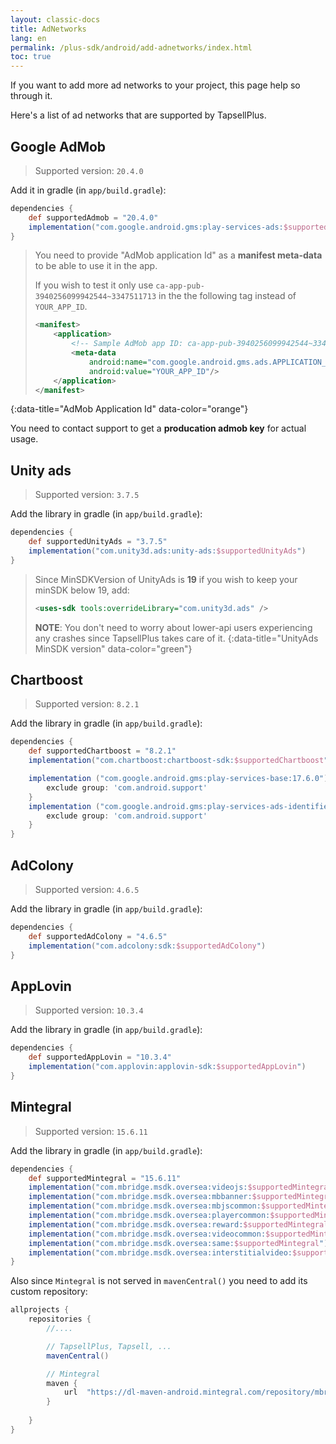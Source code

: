 ```yaml
---
layout: classic-docs
title: AdNetworks
lang: en
permalink: /plus-sdk/android/add-adnetworks/index.html
toc: true
---
```


If you want to add more ad networks to your project, this page help so through it.

Here's a list of ad networks that are supported by TapsellPlus.

## Google AdMob
> Supported version: `20.4.0`

Add it in gradle (in `app/build.gradle`):

```groovy
dependencies {
    def supportedAdmob = "20.4.0"
    implementation("com.google.android.gms:play-services-ads:$supportedAdmob")
}
```

> You need to provide "AdMob application Id" as a **manifest meta-data** to be able to use it in the app.
> 
> If you wish to test it only use `ca-app-pub-3940256099942544~3347511713` in the the following tag instead of `YOUR_APP_ID`.  
> ```xml
> <manifest>
>     <application>
>         <!-- Sample AdMob app ID: ca-app-pub-3940256099942544~3347511713 -->
>         <meta-data
>             android:name="com.google.android.gms.ads.APPLICATION_ID"
>             android:value="YOUR_APP_ID"/>
>     </application>
> </manifest>
> ```
{:data-title="AdMob Application Id" data-color="orange"}

You need to contact support to get a **producation admob key** for actual usage.


## Unity ads
> Supported version: `3.7.5`

Add the library in gradle (in `app/build.gradle`):

```groovy
dependencies {
    def supportedUnityAds = "3.7.5"
    implementation("com.unity3d.ads:unity-ads:$supportedUnityAds")
}
```

> Since MinSDKVersion of UnityAds is **19** if you wish to keep your minSDK below 19, add:
>
> ```xml
> <uses-sdk tools:overrideLibrary="com.unity3d.ads" />
> ```
> **NOTE**: You don't need to worry about lower-api users experiencing any crashes since TapsellPlus takes care of it.
{:data-title="UnityAds MinSDK version" data-color="green"}

## Chartboost
> Supported version: `8.2.1`

Add the library in gradle (in `app/build.gradle`):

```groovy
dependencies {
    def supportedChartboost = "8.2.1"
    implementation("com.chartboost:chartboost-sdk:$supportedChartboost")

    implementation ("com.google.android.gms:play-services-base:17.6.0"){
        exclude group: 'com.android.support'
    }
    implementation ("com.google.android.gms:play-services-ads-identifier:17.0.0"){
        exclude group: 'com.android.support'
    }
}
```

## AdColony
> Supported version: `4.6.5`

Add the library in gradle (in `app/build.gradle`):

```groovy
dependencies {
    def supportedAdColony = "4.6.5"
    implementation("com.adcolony:sdk:$supportedAdColony")
}
```

## AppLovin
> Supported version: `10.3.4`

Add the library in gradle (in `app/build.gradle`):

```groovy
dependencies {
    def supportedAppLovin = "10.3.4"
    implementation("com.applovin:applovin-sdk:$supportedAppLovin")
}
```

## Mintegral
> Supported version: `15.6.11`

Add the library in gradle (in `app/build.gradle`):

```groovy
dependencies {
    def supportedMintegral = "15.6.11"
    implementation("com.mbridge.msdk.oversea:videojs:$supportedMintegral")
    implementation("com.mbridge.msdk.oversea:mbbanner:$supportedMintegral")
    implementation("com.mbridge.msdk.oversea:mbjscommon:$supportedMintegral")
    implementation("com.mbridge.msdk.oversea:playercommon:$supportedMintegral")
    implementation("com.mbridge.msdk.oversea:reward:$supportedMintegral")
    implementation("com.mbridge.msdk.oversea:videocommon:$supportedMintegral")
    implementation("com.mbridge.msdk.oversea:same:$supportedMintegral")
    implementation("com.mbridge.msdk.oversea:interstitialvideo:$supportedMintegral")
}
```

Also since `Mintegral` is not served in `mavenCentral()` you need to add its custom repository:


```gradle
allprojects {  
    repositories {
        //....

        // TapsellPlus, Tapsell, ...
        mavenCentral()

        // Mintegral
        maven {
            url  "https://dl-maven-android.mintegral.com/repository/mbridge_android_sdk_oversea"
        }
        
    }  
}
```